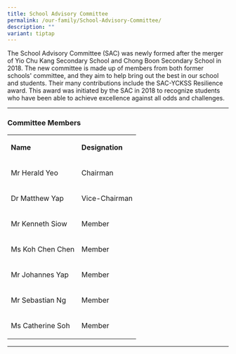 ```yaml
---
title: School Advisory Committee
permalink: /our-family/School-Advisory-Committee/
description: ""
variant: tiptap
---
```

<p>The School Advisory Committee (SAC) was newly formed after the merger
of Yio Chu Kang Secondary School and Chong Boon Secondary School in 2018.
The new committee is made up of members from both former schools' committee,
and they aim to help bring out the best in our school and students. Their
many contributions include the SAC-YCKSS Resilience award. This award was
initiated by the SAC in 2018 to recognize students who have been able to
achieve excellence against all odds and challenges.</p>
<hr>
<h3>Committee Members</h3>
<table style="minWidth: 50px">
<colgroup>
<col>
<col>
</colgroup>
<tbody>
<tr>
<td rowspan="1" colspan="1">
<p><strong>Name</strong>
</p>
</td>
<td rowspan="1" colspan="1">
<p><strong>Designation</strong>
</p>
</td>
</tr>
<tr>
<td rowspan="1" colspan="1">
<p>Mr Herald Yeo</p>
</td>
<td rowspan="1" colspan="1">
<p>Chairman</p>
</td>
</tr>
<tr>
<td rowspan="1" colspan="1">
<p>Dr Matthew Yap</p>
</td>
<td rowspan="1" colspan="1">
<p>Vice-Chairman</p>
</td>
</tr>
<tr>
<td rowspan="1" colspan="1">
<p>Mr Kenneth Siow</p>
</td>
<td rowspan="1" colspan="1">
<p>Member</p>
</td>
</tr>
<tr>
<td rowspan="1" colspan="1">
<p>Ms Koh Chen Chen</p>
</td>
<td rowspan="1" colspan="1">
<p>Member</p>
</td>
</tr>
<tr>
<td rowspan="1" colspan="1">
<p>Mr Johannes Yap</p>
</td>
<td rowspan="1" colspan="1">
<p>Member</p>
</td>
</tr>
<tr>
<td rowspan="1" colspan="1">
<p>Mr Sebastian Ng</p>
</td>
<td rowspan="1" colspan="1">
<p>Member</p>
</td>
</tr>
<tr>
<td rowspan="1" colspan="1">
<p>Ms Catherine Soh</p>
</td>
<td rowspan="1" colspan="1">
<p>Member</p>
</td>
</tr>
</tbody>
</table>
<hr>
<h3></h3>
<p>&nbsp;&nbsp;&nbsp;&nbsp;</p>
<p></p>
<p></p>
<p></p>